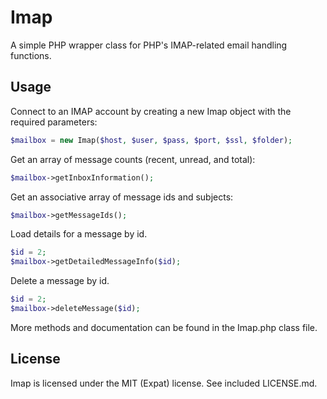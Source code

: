 
# Imap

A simple PHP wrapper class for PHP's IMAP-related email handling functions.

## Usage

Connect to an IMAP account by creating a new Imap object with the required
parameters:

```php
$mailbox = new Imap($host, $user, $pass, $port, $ssl, $folder);
```

Get an array of message counts (recent, unread, and total):

```php
$mailbox->getInboxInformation();
```

Get an associative array of message ids and subjects:

```php
$mailbox->getMessageIds();
```

Load details for a message by id.

```php
$id = 2;
$mailbox->getDetailedMessageInfo($id);
```

Delete a message by id.

```php
$id = 2;
$mailbox->deleteMessage($id);
```

More methods and documentation can be found in the Imap.php class file.

## License

Imap is licensed under the MIT (Expat) license. See included LICENSE.md.
